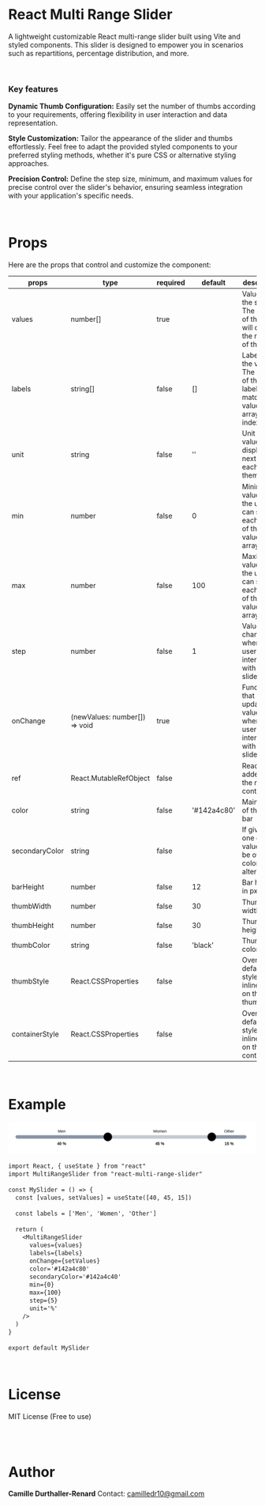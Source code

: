 # React Multi Range Slider

A lightweight customizable React multi-range slider built using Vite and styled components.
This slider is designed to empower you in scenarios such as repartitions, percentage distribution, and more.

<br />

### Key features

**Dynamic Thumb Configuration:** Easily set the number of thumbs according to your requirements, offering flexibility in user interaction and data representation.

**Style Customization:** Tailor the appearance of the slider and thumbs effortlessly. Feel free to adapt the provided styled components to your preferred styling methods, whether it's pure CSS or alternative styling approaches.

**Precision Control:** Define the step size, minimum, and maximum values for precise control over the slider's behavior, ensuring seamless integration with your application's specific needs.

<br />

# Props

Here are the props that control and customize the component:

|props   | type | required | default | description |
| ------------ | ------------ | ------------ | ------------ | ------------ |
| values  | number[]  | true | | Values of the slider. The length of the array will define the number of thumbs |
| labels  | string[]  | false | [] | Labels of the values. The indexes of the labels array match the values array indexes |
| unit  | string  | false | '' | Unit of the values displayed next to each of them |
| min  | number  | false | 0 | Minimum value that the user can set for each value of the values array |
| max  | number  | false | 100 | Maximum value that the user can set for each value of the values array |
| step  | number  | false | 1 | Value change when the user interacts with the slider |
| onChange  | (newValues: number[]) => void | true | | Function that updates the values when the user interacts with the slider |
| ref | React.MutableRefObject<HTMLDivElement l null> | false | | React ref added to the main container |
| color | string | false | '#142a4c80' | Main color of the slider bar |
| secondaryColor | string | false | | If given, one of two values will be of this color alternatively |
| barHeight | number | false | 12 | Bar height in px |
| thumbWidth | number | false | 30 | Thumb width in px |
| thumbHeight | number | false | 30 | Thumb height in px |
| thumbColor | string | false | 'black' | Thumb color |
| thumbStyle | React.CSSProperties | false | | Override default style with inline style on the thumb |
| containerStyle | React.CSSProperties | false | | Override default style with inline style on the main container |

<br />

# Example

<img src="./docs/assets/slider-example.png" alt="Multi range slider example">
<br/>

```
import React, { useState } from "react"
import MultiRangeSlider from "react-multi-range-slider"

const MySlider = () => {
  const [values, setValues] = useState([40, 45, 15])

  const labels = ['Men', 'Women', 'Other']

  return (
    <MultiRangeSlider
      values={values}
      labels={labels}
      onChange={setValues}
      color='#142a4c80'
      secondaryColor='#142a4c40'
      min={0}
      max={100}
      step={5}
      unit='%'
    />
  )
}

export default MySlider
```

<br />

# License

MIT License (Free to use)

<br /><br />

# Author

**Camille Durthaller-Renard**
Contact: camilledr10@gmail.com
